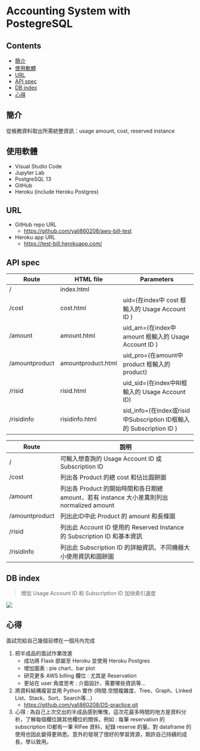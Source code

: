 # Accounting System with PostegreSQL

## Contents

- [簡介](#簡介)
- [使用軟體](#使用軟體)
- [URL](#URL)
- [API spec](#API-spec)
- [DB index](#DB-index)
- [心得](#心得)

## 簡介

從帳務資料取出所需統整資訊：usage amount, cost, reserved instance

## 使用軟體
- Visual Studio Code
- Jupyter Lab
- PostgreSQL 13
- GitHub
- Heroku (include Heroku Postgres)

## URL
- GitHub repo URL
    - https://github.com/yali860208/aws-bill-test
- Heroku app URL
    - https://test-bill.herokuapp.com/

## API spec

|Route|HTML file|Parameters|
|-|-|-|
|/|index.html||
|/cost|cost.html|uid=(在index中 cost 框輸入的 Usage Account ID )|
|/amount|amount.html|uid_am=(在index中 amount 框輸入的 Usage Account ID )|
|/amountproduct|amountproduct.html|uid_pro=(在amount中 product 框輸入的 product)|
|/risid|risid.html|uid_sid=(在index中RI框輸入的 Usage Account ID)|
|/risidinfo|risidinfo.html|sid_info=(在index或risid中Subscription ID框輸入的 Subscription ID )|
 

|Route|說明|
|-|-|
|/|可輸入想查詢的 Usage Account ID 或 Subscription ID|
|/cost|列出各 Product 的總 cost 和佔比圓餅圖|
|/amount|列出各 Product 的開始時間和各日期總 amount，若有 instance 大小差異則列出 normalized amount|
|/amountproduct|列出此ID中此 Product 的 amount 和長條圖|
|/risid|列出此 Account ID 使用的 Reserved Instance 的 Subscription ID 和基本資訊|
|/risidinfo|列出此 Subscription ID 的詳細資訊、不同機器大小使用資訊和圓餅圖|
    
## DB index
> 增加 Usage Account ID 和 Subscription ID 加快索引速度

![](https://i.imgur.com/72cJTU4.png)

## 心得
面試完給自己幾個目標在一個月內完成
1. 把半成品的面試作業改進
    - 成功將 Flask 部屬至 Heroku 並使用 Heroku Postgres
    - 增加圖表 : pie chart、bar plot
    - 研究更多 AWS billing 欄位 : 尤其是 Reservation
    - 更站在 user 角度思考 : 介面設計、需要哪些資訊等...
3. 將資料結構複習並用 Python 實作 (時間.空間複雜度、Tree、Graph、Linked List、Stack、Sort、Search等...)
    - https://github.com/yali860208/DS-practice.git
4. 心得 :
    為自己上次交出的半成品感到慚愧，這次花最多時間的地方是資料分析，了解每個欄位跟其他欄位的關係，例如 : 每筆 reservation 的 subscription ID都有一筆 RIFee 資料，紀錄 reserve 的量。對 dataframe 的使用也因此變得更熟悉。意外的發現了很好的學習資源，期許自己持續的成長，學以致用。
